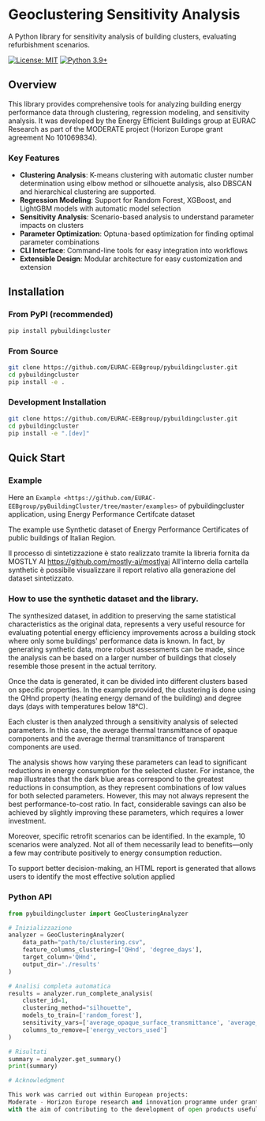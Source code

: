 # Geoclustering Sensitivity Analysis

A Python library for sensitivity analysis of building clusters, evaluating refurbishment scenarios.

[![License: MIT](https://img.shields.io/badge/License-MIT-yellow.svg)](https://opensource.org/licenses/MIT)
[![Python 3.9+](https://img.shields.io/badge/python-3.9+-blue.svg)](https://www.python.org/downloads/)

## Overview

This library provides comprehensive tools for analyzing building energy performance data through clustering, regression modeling, and sensitivity analysis. It was developed by the Energy Efficient Buildings group at EURAC Research as part of the MODERATE project (Horizon Europe grant agreement No 101069834).

### Key Features

- **Clustering Analysis**: K-means clustering with automatic cluster number determination using elbow method or silhouette analysis, also DBSCAN and hierarchical clustering are supported.
- **Regression Modeling**: Support for Random Forest, XGBoost, and LightGBM models with automatic model selection
- **Sensitivity Analysis**: Scenario-based analysis to understand parameter impacts on clusters
- **Parameter Optimization**: Optuna-based optimization for finding optimal parameter combinations
- **CLI Interface**: Command-line tools for easy integration into workflows
- **Extensible Design**: Modular architecture for easy customization and extension

## Installation

### From PyPI (recommended)

```bash
pip install pybuildingcluster
```

### From Source

```bash
git clone https://github.com/EURAC-EEBgroup/pybuildingcluster.git
cd pybuildingcluster
pip install -e .
```

### Development Installation

```bash
git clone https://github.com/EURAC-EEBgroup/pybuildingcluster.git
cd pybuildingcluster
pip install -e ".[dev]"
```

## Quick Start

### Example

Here an `Example <https://github.com/EURAC-EEBgroup/pyBuildingCluster/tree/master/examples>` of pybuildingcluster application, using Energy Performance Certifcate dataset

The example use Synthetic dataset of Energy Performance Certificates of public buildings of Italian Region.

Il processo di sintetizzazione è stato realizzato tramite la libreria fornita da MOSTLY AI <https://github.com/mostly-ai/mostlyai>
All'interno della cartella synthetic è possibile visualizzare il report relativo alla generazione del dataset sintetizzato.

### How to use the synthetic dataset and the library.
The synthesized dataset, in addition to preserving the same statistical characteristics as the original data, represents a very useful resource for evaluating potential energy efficiency improvements across a building stock where only some buildings' performance data is known. In fact, by generating synthetic data, more robust assessments can be made, since the analysis can be based on a larger number of buildings that closely resemble those present in the actual territory.

Once the data is generated, it can be divided into different clusters based on specific properties.
In the example provided, the clustering is done using the QHnd property (heating energy demand of the building) and degree days (days with temperatures below 18°C).

Each cluster is then analyzed through a sensitivity analysis of selected parameters.
In this case, the average thermal transmittance of opaque components and the average thermal transmittance of transparent components are used.

The analysis shows how varying these parameters can lead to significant reductions in energy consumption for the selected cluster.
For instance, the map illustrates that the dark blue areas correspond to the greatest reductions in consumption, as they represent combinations of low values for both selected parameters. However, this may not always represent the best performance-to-cost ratio. In fact, considerable savings can also be achieved by slightly improving these parameters, which requires a lower investment.

Moreover, specific retrofit scenarios can be identified. In the example, 10 scenarios were analyzed. Not all of them necessarily lead to benefits—only a few may contribute positively to energy consumption reduction.

To support better decision-making, an HTML report is generated that allows users to identify the most effective solution applied


### Python API

```python
from pybuildingcluster import GeoClusteringAnalyzer

# Inizializzazione
analyzer = GeoClusteringAnalyzer(
    data_path="path/to/clustering.csv",
    feature_columns_clustering=['QHnd', 'degree_days'],
    target_column='QHnd',
    output_dir='./results'
)

# Analisi completa automatica
results = analyzer.run_complete_analysis(
    cluster_id=1,
    clustering_method="silhouette",
    models_to_train=['random_forest'],
    sensitivity_vars=['average_opaque_surface_transmittance', 'average_glazed_surface_transmittance'],
    columns_to_remove=['energy_vectors_used']
)

# Risultati
summary = analyzer.get_summary()
print(summary)

# Acknowledgment

This work was carried out within European projects: 
Moderate - Horizon Europe research and innovation programme under grant agreement No 101069834, 
with the aim of contributing to the development of open products useful for defining plausible scenarios for the decarbonization of the built environment
